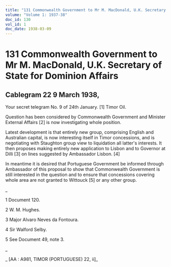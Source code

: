 ```yaml
---
title: "131 Commonwealth Government to Mr M. MacDonald, U.K. Secretary of State for Dominion Affairs"
volume: "Volume 1: 1937-38"
doc_id: 130
vol_id: 1
doc_date: 1938-03-09
---
```


# 131 Commonwealth Government to Mr M. MacDonald, U.K. Secretary of State for Dominion Affairs

## Cablegram 22 9 March 1938,

Your secret telegram No. 9 of 24th January. [1] Timor Oil.

Question has been considered by Commonwealth Government and Minister External Affairs [2] is now investigating whole position.

Latest development is that entirely new group, comprising English and Australian capital, is now interesting itself in Timor concessions, and is negotiating with Staughton group view to liquidation all latter's interests. It then proposes making entirely new application to Lisbon and to Governor at Dilli [3] on lines suggested by Ambassador Lisbon. [4]

In meantime it is desired that Portuguese Government be informed through Ambassador of this proposal to show that Commonwealth Government is still interested in the question and to ensure that concessions covering whole area are not granted to Wittouck [5] or any other group.

_

1 Document 120.

2 W. M. Hughes.

3 Major Alvaro Neves da Fontoura.

4 Sir Walford Selby.

5 See Document 49, note 3.

_

_ [AA : A981, TIMOR (PORTUGUESE) 22, ii]_
